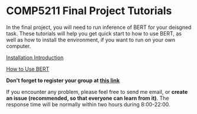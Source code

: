 # COMP5211 Final Project Tutorials

In the final project, you will need to run inference of BERT for your deisgned
task. These tutorials will help you get quick start to how to use BERT, as well
as how to install the environment, if you want to run on your own computer.

[Installation Introduction](Bert-as-Service_Install.md)

[How to Use BERT]()

**Don't forget to register your group at [this link](http://bit.ly/comp5211group)**

If you encounter any problem, please feel free to send me email, or **create an 
issue (recommended, so that everyone can learn from it)**. The response time will be normally within two hours during 8:00-22:00.
